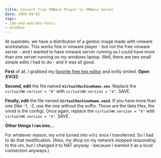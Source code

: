 ```yaml
---
title: Convert from VMWare Player to VMWare Server
date: 2008-09-02
tags:
- ide-and-web-dev-tools
- windows
---
```

At superdev, we have a distribution of a gentoo image made with vmware workstation.  This works fine in vmware player - but not the free vmware server - and I wanted to have vmware server running so I could have more than one server running on my windows laptop.  Well, there are two small simple edits I had to do - and it was all good.

<!--more-->

**First** of all, I grabbed my [favorite free hex editor](http://www.chmaas.handshake.de/delphi/freeware/xvi32/xvi32.htm) and evilly smiled.  **Open XVI32**.

**Second, edit** the file named **`VirtualMachineName.vmx`**.  Replace the `virtualHW.version = "6"` with `virtualHW.version = "4"`.  SAVE.

**Finally, edit** the file named **`VirtualMachineName.vmxd`**.  If you have more than one (like -1, -2, use the one without the suffix.  Those are the data files, the vmxd is the config).  Once again, replace the `virtualHW.version = "6"` with `virtualHW.version = "4"`.  SAVE.

**Other things I ran into...**

For whatever reason, my `eth0` turned into `eth1` once I transferred.  So I had to do that modification.  (Also, my dhcp on my network stopped responding to the vm, but I changed it to NAT anyway - because I wanted it as a local connection anyways.)
